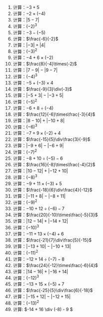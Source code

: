 1. 计算：$-3+5$
2. 计算：$-2\times(-4)$
3. 计算：$|5-7|$
4. 计算：$(-2)^3$
5. 计算：$-3-(-5)$
6. 计算：$\frac{-6}{-2}$
7. 计算：$|-3|+|4|$
8. 计算：$(-3)^2$
9. 计算：$-4+6\times(-2)$
10. 计算：$\frac{8}{-4}\times(-2)$
11. 计算：$|7-9|-|9-7|$
12. 计算：$(-4)^3$
13. 计算：$-5+(-3)\times4$
14. 计算：$\frac{-9}{3}\div(-3)$
15. 计算：$|-5+3|-|-3+5|$
16. 计算：$(-5)^2$
17. 计算：$-6+8\div(-4)$
18. 计算：$\frac{12}{-6}\times\frac{-3}{4}$
19. 计算：$|8-10|+|-10+8|$
20. 计算：$(-6)^3$
21. 计算：$-7+9\times(-2)+4$
22. 计算：$\frac{-15}{5}\div\frac{3}{-9}$
23. 计算：$|-9+6|-|-6+9|$
24. 计算：$(-7)^2$
25. 计算：$-8+10\div(-5)-6$
26. 计算：$\frac{16}{-8}\times\frac{-4}{2}$
27. 计算：$|10-12|+|-12+10|$
28. 计算：$(-8)^3$
29. 计算：$-9+11\times(-3)+5$
30. 计算：$\frac{-18}{6}\div\frac{4}{-12}$
31. 计算：$|-11+8|-|-8+11|$
32. 计算：$(-9)^2$
33. 计算：$-10+12\div(-6)-7$
34. 计算：$\frac{20}{-10}\times\frac{-5}{3}$
35. 计算：$|12-14|+|-14+12|$
36. 计算：$(-10)^3$
37. 计算：$-11+13\times(-4)+6$
38. 计算：$\frac{-21}{7}\div\frac{5}{-15}$
39. 计算：$|-13+10|-|-10+13|$
40. 计算：$(-11)^2$
41. 计算：$-12+14\div(-7)-8$
42. 计算：$\frac{24}{-12}\times\frac{-6}{4}$
43. 计算：$|14-16|+|-16+14|$
44. 计算：$(-12)^3$
45. 计算：$-13+15\times(-5)+7$
46. 计算：$\frac{-25}{5}\div\frac{6}{-18}$
47. 计算：$|-15+12|-|-12+15|$
48. 计算：$(-13)^2$
49. 计算: $-14 + 16 \div (-8) - 9 $
